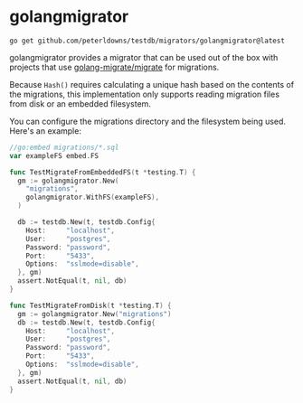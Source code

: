 # golangmigrator

```
go get github.com/peterldowns/testdb/migrators/golangmigrator@latest
```

golangmigrator provides a migrator that can be used out of the box with projects
that use [golang-migrate/migrate](https://github.com/golang-migrate/migrate) for
migrations.

Because `Hash()` requires calculating a unique hash based on the contents of
the migrations, this implementation only supports reading migration
files from disk or an embedded filesystem.

You can configure the migrations directory and the filesystem being used.
Here's an example:

```go
//go:embed migrations/*.sql
var exampleFS embed.FS

func TestMigrateFromEmbeddedFS(t *testing.T) {
  gm := golangmigrator.New(
    "migrations",
    golangmigrator.WithFS(exampleFS),
  )

  db := testdb.New(t, testdb.Config{
    Host:     "localhost",
    User:     "postgres",
    Password: "password",
    Port:     "5433",
    Options:  "sslmode=disable",
  }, gm)
  assert.NotEqual(t, nil, db)
}

func TestMigrateFromDisk(t *testing.T) {
  gm := golangmigrator.New("migrations")
  db := testdb.New(t, testdb.Config{
    Host:     "localhost",
    User:     "postgres",
    Password: "password",
    Port:     "5433",
    Options:  "sslmode=disable",
  }, gm)
  assert.NotEqual(t, nil, db)
}
```